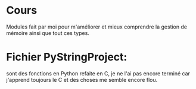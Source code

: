 # Cours

Modules fait par moi pour m'améliorer et mieux comprendre la gestion de mémoire ainsi que tout ces types.

# Fichier PyStringProject: 
sont des fonctions en Python refaite en C, je ne l'ai pas encore terminé car j'apprend toujours le C et des choses me semble encore flou.
